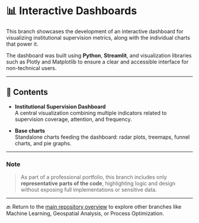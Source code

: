 # 📊 Interactive Dashboards

This branch showcases the development of an interactive dashboard for visualizing institutional supervision metrics, along with the individual charts that power it.

The dashboard was built using **Python**, **Streamlit**, and visualization libraries such as Plotly and Matplotlib to ensure a clear and accessible interface for non-technical users.

---

## 📂 Contents

- **Institutional Supervision Dashboard**  
  A central visualization combining multiple indicators related to supervision coverage, attention, and frequency.

- **Base charts**  
  Standalone charts feeding the dashboard: radar plots, treemaps, funnel charts, and pie graphs.

---

### Note

> As part of a professional portfolio, this branch includes only **representative parts of the code**, highlighting logic and design without exposing full implementations or sensitive data.

---

🔙 Return to the [main repository overview](https://github.com/Ladinux13/Ladino_Portafolio) to explore other branches like Machine Learning, Geospatial Analysis, or Process Optimization.

